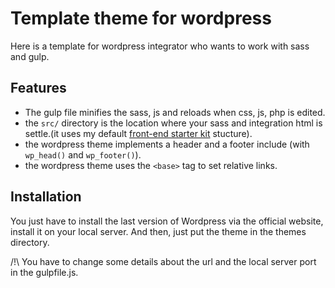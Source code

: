 # Template theme for wordpress

Here is a template for wordpress integrator who wants to work with sass and gulp.

## Features

-   The gulp file minifies the sass, js and reloads when css, js, php is edited.
-   the `src/` directory is the location where your sass and integration html is settle.(it uses my default [front-end starter kit](https://github.com/iStuffs/starter-kit) stucture).
-   the wordpress theme implements a header and a footer include (with `wp_head()` and `wp_footer()`).
-   the wordpress theme uses the `<base>` tag to set relative links.

## Installation 

You just have to install the last version of Wordpress via the official website, install it on your local server. And then, just put the theme in the themes directory. 

/!\ You have to change some details about the url and the local server port in the gulpfile.js.
